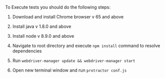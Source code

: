 To Execute tests you should do the following steps:

1. Download and install Chrome browser v 65 and above

2. Install java v 1.8.0 and above

3. Install node v 8.9.0 and above

4. Navigate to root directory and execute ```npm install``` command to resolve dependencies

5. Run ```webdriver-manager update && webdriver-manager start```

6. Open new terminal window and run ```protractor conf.js```
